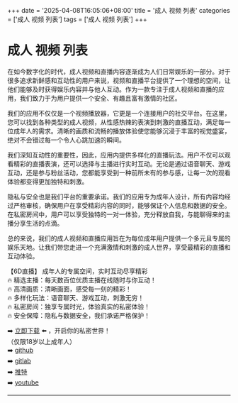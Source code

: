 +++
date = '2025-04-08T16:05:06+08:00'
title = '成人 视频 列表'
categories = ['成人 视频 列表']
tags = ['成人 视频 列表']
+++

# 成人 视频 列表

在如今数字化的时代，成人视频和直播内容逐渐成为人们日常娱乐的一部分。对于很多追求新鲜感和互动性的用户来说，视频和直播平台提供了一个理想的空间，让他们能够及时获得娱乐内容并与他人互动。作为一款专注于成人视频和直播的应用，我们致力于为用户提供一个安全、有趣且富有激情的社区。

我们的应用不仅仅是一个视频播放器，它更是一个连接用户的社交平台。在这里，您可以找到各种类型的成人视频，从性感热辣的表演到刺激的直播互动，满足每一位成年人的需求。清晰的画质和流畅的播放体验使您能够沉浸于丰富的视觉盛宴，绝对不会错过每一个令人心跳加速的瞬间。

我们深知互动性的重要性，因此，应用内提供多样化的直播玩法。用户不仅可以观看精彩的直播表演，还可以选择与主播进行实时互动。无论是通过语音聊天、游戏互动，还是参与粉丝活动，您都能享受到一种前所未有的参与感，让每一次的观看体验都变得更加独特和刺激。

隐私与安全也是我们平台的重要承诺。我们的应用专为成年人设计，所有内容均经过严格审核，确保用户在享受精彩内容的同时，能够保证个人信息和数据的安全。在私密房间中，用户可以享受独特的一对一体验，充分释放自我，与能聊得来的主播分享生活的点滴。

总的来说，我们的成人视频和直播应用旨在为每位成年用户提供一个多元且专属的娱乐天地。让我们带您走进一个充满激情和刺激的成人世界，享受最精彩的直播和互动体验。

【6D直播】
成年人的专属空间，实时互动尽享精彩  
🔥 精选主播：每天数百位优质主播在线随时与你互动！  
🔥 高清画质：清晰画面，感受每一刻的精彩！  
🔥 多样化玩法：语音聊天、游戏互动，刺激无穷！  
🔥 私密房间：独享专属时光，体验真实的私密体验！  
🔥 安全保障：隐私与数据安全，我们承诺严格保护！  

➡️ [立即下载](https://down123.s3.ap-east-1.amazonaws.com/down/down.html?channelCode=blog) ⬅️ ，开启你的私密世界！  
（仅限18岁以上成年人）  
➡️ [github](https://aldult-live.github.io/)  
➡️ [gitlab](https://seo-09598d.gitlab.io/)  
➡️ [推特](https://x.com/wegame33)  
➡️ [youtube](https://www.youtube.com/@6Dlive)  

---
